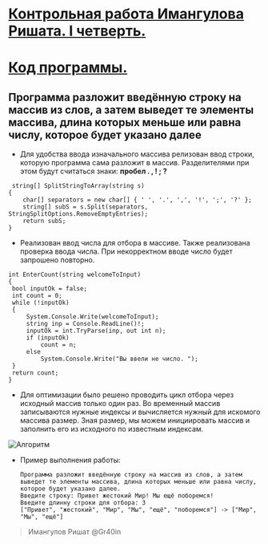 # <a href="https://github.com/Gr40inGB/FinalQaurterCShapr">Контрольная работа Имангулова Ришата. I четверть.</a>

# <a href="https://github.com/Gr40inGB/FinalQaurterCShapr/blob/main/CodeFolder/Program.cs">Код программы.</a>



 ## Программа разложит введённую строку на массив из слов, а затем выведет те элементы массива, длина которых меньше или равна числу, которое будет указано далее

   * Для удобства ввода изначального массива релизован ввод строки, которую программа сама разложит в массив.  Разделителями при этом будут считаться знаки:  **пробел   .  , !  ; ?** 
```
 string[] SplitStringToArray(string s)
{
    char[] separators = new char[] { ' ', '.', ',', '!', ';', '?' };
    string[] subS = s.Split(separators, StringSplitOptions.RemoveEmptyEntries);
    return subS;
}

 ```
   * Реализован ввод числа для отбора в массиве. Также реализована проверка ввода числа. При некорректном вводе число будет запрошено повторно.
   ```
   int EnterCount(string welcomeToInput)
{
    bool inputOk = false;
    int count = 0;
    while (!inputOk)
    {
        System.Console.Write(welcomeToInput);
        string inp = Console.ReadLine()!;
        inputOk = int.TryParse(inp, out int n);
        if (inputOk)
            count = n;
        else
            System.Console.Write("Вы ввели не число. ");
    }
    return count;
}
 ```   
   * Для оптимизации было решено проводить цикл отбора через исходный массив только один раз. Во временный массив записываются нужные индексы и вычисляется нужный для искомого массива размер. Зная размер, мы можем инициировать массив и заполнить его из исходного по известным индексам. 

<image src="Algoritm.png" alt="Алгоритм">

* Пример выполнения работы:
  ```
  Программа разложит введённую строку на массив из слов, а затем выведет те элементы массива, длина которых меньше или равна числу, которое будет указано далее.
  Введите строку: Привет жестокий Мир! Мы ещё поборемся!
  Введите длинну строки для отбора: 3
  ["Привет", "жестокий", "Мир", "Мы", "ещё", "поборемся"] -> ["Мир", "Мы", "ещё"]

> Имангулов Ришат @Gr40in
